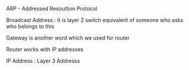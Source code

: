 
ARP - Addressed Resoultion Protocol

Broadcast Address : It is layer 2 switch equivalent of someone who asks who belongs to this <IP>

 Gateway  is another word which we used for router

 Router works with IP addresses

IP Address : Layer 3 Addresss